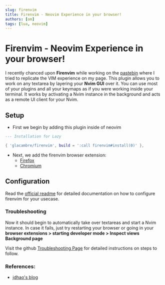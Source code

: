 ```yaml
---
slug: firenvim
title: Firenvim - Neovim Experience in your browser!
authors: [om]
tags: [lua, neovim]
---
```


# Firenvim - Neovim Experience in your browser!

I recently chanced upon **Firenvim** while working on the [pastebin](spinalshock.github.io/paste/) where I tried to replicate the VIM experience on my page. This plugin allows you to work on any textarea by layering your **Nvim GUI** over it. You can use most of your plugins and all your keymaps as if you were working inside your terminal. It works by activating a Nvim instance in the background and acts as a remote UI client for your Nvim.

<!-- truncate -->

## Setup

- First we begin by adding this plugin inside of neovim

```lua
--- Installation for Lazy

{ 'glacambre/firenvim', build = ':call firenvim#install(0)' },

```

- Next, we add the firenvim browser extension:
  - [Firefox](https://addons.mozilla.org/en-US/firefox/addon/firenvim/)
  - [Chromium](https://chromewebstore.google.com/detail/firenvim/egpjdkipkomnmjhjmdamaniclmdlobbo)

## Configuration

Read the [official readme](https://github.com/glacambre/firenvim#configuring-firenvim) for detailed documentation on how to configure firenvim for your usecase.

### Troubleshooting

Now it should begin to automatically take over textareas and start a Nvim instance. In case it fails, just try restarting your browser or going in your **browser extensions > starting developer mode > Inspect views Background page**

Visit the github [Troubleshooting Page](https://github.com/glacambre/firenvim/blob/master/TROUBLESHOOTING.md) for detailed instructions on steps to follow.

### References:

- [jdhao's blog](https://jdhao.github.io/2020/01/01/firenvim_nvim_inside_browser/)
